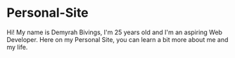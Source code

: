 # Personal-Site
Hi! My name is Demyrah Bivings, I'm 25 years old and I'm an aspiring Web Developer. Here on my Personal Site, you can learn a bit more about me and my life. 